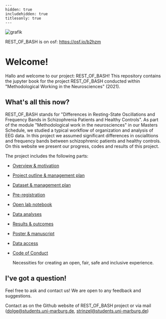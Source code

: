 
```{toctree}
---
hidden: true
includehidden: true
titlesonly: true
---
```

![grafik](https://user-images.githubusercontent.com/83219542/128745122-fd0197aa-0324-4790-ba93-8922a0f5dbdb.png)

REST_OF_BASH is on osf: https://osf.io/b2hzm

# Welcome!

Hallo and welcome to our project: REST_OF_BASH!
This repository contains the jupyter book for the project REST_OF_BASH conducted within "Methodological Working in the Neurosciences" (2021).

## What's all this now?

REST_OF_BASH stands for "Differences in Resting-State Oscillations and Frequency Bands in Schizophrenia Patients and Healthy Controls". As part of the module "Methodological work in the neurosciences" in our Masters Schedule, we studied a typical workflow of organization and analysis of EEG data. In this project we assumed significant differences in oscialltions and frequency bands between schizophrenic patients and healthy controls. On this website we present our progress, codes and results of this project.

The project includes the following parts:

* [Overview & motivation]()

* [Project outline & management plan]()

* [Dataset & management plan]()

* [Pre-registration]()

* [Open lab notebook]()  
      
* [Data analyses]()
   
* [Results & outcomes]()

* [Poster & manuscript]()

* [Data access]()

* [Code of Conduct](https://g0rella.github.io/gorella_overview/CoC.html)

   Necessities for creating an open, fair, safe and inclusive experience.

## I've got a question!

Feel free to ask and contact us! We are open to any feedback and suggestions.

Contact as on the Github website of REST_OF_BASH project or via mail (dolge@students.uni-marburg.de, strinzel@students.uni-marburg.de)
